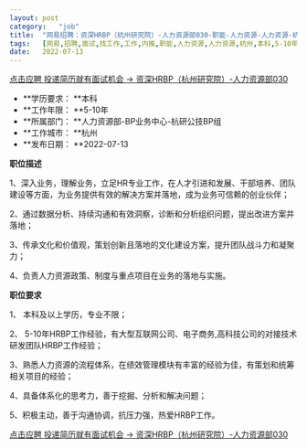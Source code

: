 ```yaml
---
layout:	post
category:	"job"
title:	"网易招聘：资深HRBP（杭州研究院）-人力资源部030-职能-人力资源-人力资源-杭州本科5-10年"
tags:	[网易,招聘,面试,找工作,工作,内推,职能,人力资源,人力资源,杭州,本科,5-10年]
date:	2022-07-13
---
```


[点击应聘 投递简历就有面试机会 ->  资深HRBP（杭州研究院）-人力资源部030](http://mobile.bole.netease.com/bole/boleDetail?id=37942&employeeId=346f03c3cda5f04c&key=all)



- **学历要求： **本科
- **工作年限： **5-10年
- **所属部门： **人力资源部-BP业务中心-杭研公技BP组
- **工作城市： **杭州
- **发布日期： **2022-07-13



**职位描述**

1、深入业务，理解业务，立足HR专业工作，在人才引进和发展、干部培养、团队建设等方面，为业务提供有效的解决方案并落地，成为业务可信赖的创业伙伴；

2、通过数据分析、持续沟通和有效洞察，诊断和分析组织问题，提出改进方案并落地；

3、传承文化和价值观，策划创新且落地的文化建设方案，提升团队战斗力和凝聚力；

4、负责人力资源政策、制度与重点项目在业务的落地与实施。



**职位要求**

1、 本科及以上学历，专业不限；

2、 5-10年HRBP工作经验，有大型互联网公司、电子商务,高科技公司的对接技术研发团队HRBP工作经验；

3、熟悉人力资源的流程体系，在绩效管理模块有丰富的经验为佳，有策划和统筹相关项目的经验；

4、具备体系化的思考力，善于挖掘、分析和解决问题；

5、积极主动，善于沟通协调，抗压力强，热爱HRBP工作。



[点击应聘 投递简历就有面试机会 ->  资深HRBP（杭州研究院）-人力资源部030](http://mobile.bole.netease.com/bole/boleDetail?id=37942&employeeId=346f03c3cda5f04c&key=all)